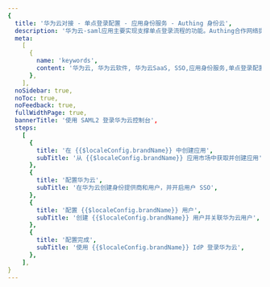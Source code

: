 ```yaml
---
{
  title: '华为云对接 - 单点登录配置 - 应用身份服务 - Authing 身份云',
  description: '华为云-saml应用主要实现支撑单点登录流程的功能。Authing合作网络提供 华为云对接，单点登录，SSO，实现应用的快捷登录、免密登录，提升员工办公体验、增强用户体验，增强企业数字化服务水平。',
  meta:
    [
      {
        name: 'keywords',
        content: '华为云, 华为云软件, 华为云SaaS, SSO,应用身份服务,单点登录配置,Authing身份云',
      },
    ],
  noSidebar: true,
  noToc: true,
  noFeedback: true,
  fullWidthPage: true,
  bannerTitle: '使用 SAML2 登录华为云控制台',
  steps:
    [
      {
        title: '在 {{$localeConfig.brandName}} 中创建应用',
        subTitle: '从 {{$localeConfig.brandName}} 应用市场中获取并创建应用',
      },
      {
        title: '配置华为云',
        subTitle: '在华为云创建身份提供商和用户，并开启用户 SSO',
      },
      {
        title: '配置 {{$localeConfig.brandName}} 用户',
        subTitle: '创建 {{$localeConfig.brandName}} 用户并关联华为云用户',
      },
      {
        title: '配置完成',
        subTitle: '使用 {{$localeConfig.brandName}} IdP 登录华为云',
      },
    ],
}
---
```


<IntegrationDetail/>
